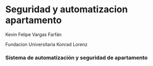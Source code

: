 # Seguridad y automatizacion apartamento

Kevin Felipe Vargas Farfán

Fundacion Universitaria Konrad Lorenz

### Sistema de automatización y seguridad de apartamento 
